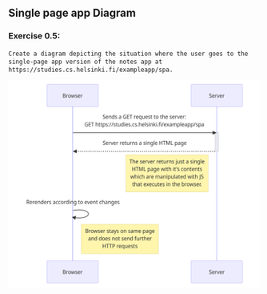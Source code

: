 ## Single page app Diagram
### Exercise 0.5: 
```
Create a diagram depicting the situation where the user goes to the single-page app version of the notes app at https://studies.cs.helsinki.fi/exampleapp/spa.
```


<img src="mermaid-images/singleapp.png" alt="Single page app Diagram">